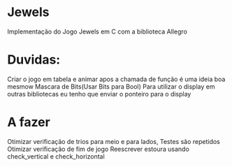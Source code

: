 # Jewels

Implementação do Jogo Jewels em C com a biblioteca Allegro

# Duvidas: 
Criar o jogo em tabela e animar apos a chamada de função é uma ideia boa mesmow
Mascara de Bits(Usar Bits para Bool)
Para utilizar o display em outras bibliotecas eu tenho que enviar o ponteiro para o display


# A fazer
Otimizar verificação de trios para meio e para lados, Testes são repetidos 
Otimizar verificação de fim de jogo
Reescrever estoura usando check_vertical e check_horizontal